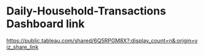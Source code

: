 # Daily-Household-Transactions Dashboard link
https://public.tableau.com/shared/6Q5RPGM8X?:display_count=n&:origin=viz_share_link
